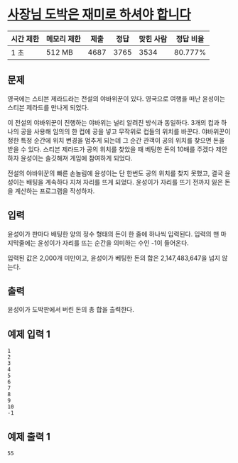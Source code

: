 # [사장님 도박은 재미로 하셔야 합니다](https://www.acmicpc.net/problem/23795)

| 시간 제한 | 메모리 제한 | 제출 | 정답 | 맞힌 사람 | 정답 비율 |
| --- | --- | --- | --- | --- | --- |
| 1 초 | 512 MB | 4687 | 3765 | 3534 | 80.777% |

## 문제

영국에는 스티븐 제라드라는 전설의 야바위꾼이 있다. 영국으로 여행을 떠난 윤성이는 스티븐 제라드를 만나게 되었다.

이 전설의 야바위꾼이 진행하는 야바위는 널리 알려진 방식과 동일하다. 3개의 컵과 하나의 공을 사용해 임의의 한 컵에 공을 넣고 무작위로 컵들의 위치를 바꾼다. 야바위꾼이 정한 특정 순간에 위치 변경을 멈추게 되는데 그 순간 관객이 공의 위치를 찾으면 돈을 받을 수 있다. 스티븐 제라드가 공의 위치를 찾았을 때 베팅한 돈의 10배를 주겠다 제안하자 윤성이는 솔깃해져 게임에 참여하게 되었다.

전설의 야바위꾼의 빠른 손놀림에 윤성이는 단 한번도 공의 위치를 찾지 못했고, 결국 윤성이는 배팅을 계속하다 지쳐 자리를 뜨게 되었다. 윤성이가 자리를 뜨기 전까지 잃은 돈을 계산하는 프로그램을 작성하자.

## 입력

윤성이가 판마다 배팅한 양의 정수 형태의 돈이 한 줄에 하나씩 입력된다. 입력의 맨 마지막줄에는 윤성이가 자리를 뜨는 순간을 의미하는 수인 -1이 들어온다.

입력된 값은 2,000개 미만이고, 윤성이가 베팅한 돈의 합은 2,147,483,647을 넘지 않는다.

## 출력

윤성이가 도박판에서 버린 돈의 총 합을 출력한다.

## 예제 입력 1

```
1
2
3
4
5
6
7
8
9
10
-1

```

## 예제 출력 1

```
55
```
